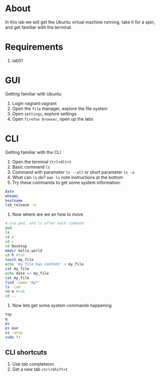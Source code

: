 # About
In this lab we will get the Ubuntu virtual machine running, take it for a spin, and get familiar with the terminal.

# Requirements
1. lab01

# GUI
Getting familiar with Ubuntu
1. Login vagrant:vagrant
1. Open the `file` manager, explore the file system
1. Open `settings`, explore settings
1. Open `firefox browser`, open up the labs

# CLI
Getting familiar with the CLI
1. Open the terminal `Ctrl+Alt+t`
1. Basic command `ls`
1. Command with parameter `ls --all` or short parameter `ls -a`
1. What can `ls` do? `man ls` note instructions at the bottom
1. Try these commands to get some system information:
```sh
date
whoami
hostname
lsb_release -a
```
1. Now where are we an how to move
```sh
# use pwd, and ls after each command
pwd
ls
cd / 
cd ~
cd Desktop
mkdir hello_world
cd h #tab
touch my_file
echo 'my file has content' > my_file
cat my_file
echo date >> my_file
cat my_file
find -name 'my*'
ls -lah 
rm m #tab
cd ..
```

1. Now lets get some system commands happening
```sh
top
q
ps
ps aux
ss -anup
sudo !!
```

## CLI shortcuts
1. Use tab completeion
1. Get a new tab `ctrl+Shift+t`




